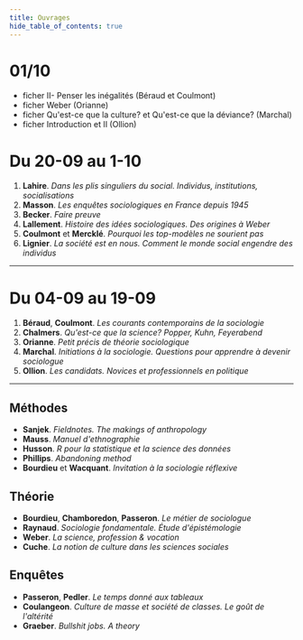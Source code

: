 ```yaml
---
title: Ouvrages
hide_table_of_contents: true
---
```


# 01/10
* ficher II- Penser les inégalités (Béraud et Coulmont)
* ficher Weber (Orianne)
* ficher Qu'est-ce que la culture? et Qu'est-ce que la déviance? (Marchal)
* ficher Introduction et II (Ollion)

# Du 20-09 au 1-10

1. **Lahire**. _Dans les plis singuliers du social. Individus, institutions, socialisations_
2. **Masson**. _Les enquêtes sociologiques en France depuis 1945_
3. **Becker**. _Faire preuve_
4. **Lallement**. _Histoire des idées sociologiques. Des origines à Weber_
5. **Coulmont** et **Mercklé**. _Pourquoi les top-modèles ne sourient pas_
6. **Lignier**. _La société est en nous. Comment le monde social engendre des individus_

<hr />

# Du 04-09 au 19-09

1. **Béraud**, **Coulmont**. _Les courants contemporains de la sociologie_
2. **Chalmers**. _Qu'est-ce que la science? Popper, Kuhn, Feyerabend_
3. **Orianne**. _Petit précis de théorie sociologique_
4. **Marchal**. _Initiations à la sociologie. Questions pour apprendre à devenir sociologue_
5. **Ollion**. _Les candidats. Novices et professionnels en politique_

<hr />

## Méthodes

- **Sanjek**. _Fieldnotes. The makings of anthropology_
- **Mauss**. _Manuel d'ethnographie_
- **Husson**. _R pour la statistique et la science des données_
- **Phillips**. _Abandoning method_
- **Bourdieu** et **Wacquant**. _Invitation à la sociologie réflexive_

## Théorie

- **Bourdieu**, **Chamboredon**, **Passeron**. _Le métier de sociologue_
- **Raynaud**. _Sociologie fondamentale. Étude d'épistémologie_
- **Weber**. _La science, profession & vocation_
- **Cuche**. _La notion de culture dans les sciences sociales_

## Enquêtes

- **Passeron**, **Pedler**. _Le temps donné aux tableaux_
- **Coulangeon**. _Culture de masse et société de classes. Le goût de l'altérité_
- **Graeber**. _Bullshit jobs. A theory_